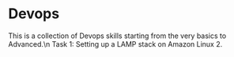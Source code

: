 # Devops

This is a collection of Devops skills starting from the very basics to Advanced.\n 
Task 1: Setting up a LAMP stack on Amazon Linux 2.
